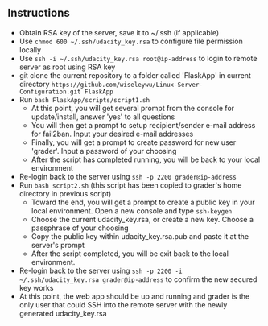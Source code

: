 ## Instructions
- Obtain RSA key of the server, save it to ~/.ssh (if applicable)
- Use `chmod 600 ~/.ssh/udacity_key.rsa` to configure file permission locally
- Use `ssh -i ~/.ssh/udacity_key.rsa root@ip-address` to login to remote server as root using RSA key
- git clone the current repository to a folder called 'FlaskApp' in current directory `https://github.com/wiseleywu/Linux-Server-Configuration.git FlaskApp`
- Run `bash FlaskApp/scripts/script1.sh`
  - At this point, you will get several prompt from the console for update/install, answer 'yes' to all questions
  - You will then get a prompt to setup recipient/sender e-mail address for fail2ban. Input your desired e-mail addresses
  - Finally, you will get a prompt to create password for new user 'grader'. Input a password of your choosing
  - After the script has completed running, you will be back to your local environment
- Re-login back to the server using `ssh -p 2200 grader@ip-address`
- Run `bash script2.sh` (this script has been copied to grader's home directory in previous script)
  - Toward the end, you will get a prompt to create a public key in your local environment. Open a new console and type `ssh-keygen`
  - Choose the current udacity_key.rsa, or create a new key. Choose a passphrase of your choosing
  - Copy the public key within udacity_key.rsa.pub and paste it at the server's prompt
  - After the script completed, you will be exit back to the local environment.
- Re-login back to the server using `ssh -p 2200 -i ~/.ssh/udacity_key.rsa grader@ip-address` to confirm the new secured key works
- At this point, the web app should be up and running and grader is the only user that could SSH into the remote server with the newly generated udacity_key.rsa

